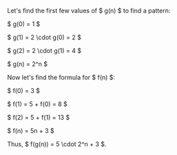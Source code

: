 Let's find the first few values of $ g(n) $ to find a pattern:

$ g(0) = 1 $

$ g(1) = 2 \cdot g(0) = 2 $

$ g(2) = 2 \cdot g(1) = 4 $

$ g(n) = 2^n $

Now let's find the formula for $ f(n) $:

$ f(0) = 3 $

$ f(1) = 5 + f(0) = 8 $

$ f(2) = 5 + f(1) = 13 $

$ f(n) = 5n + 3 $

Thus, $ f(g(n)) = 5 \cdot 2^n + 3 $.
